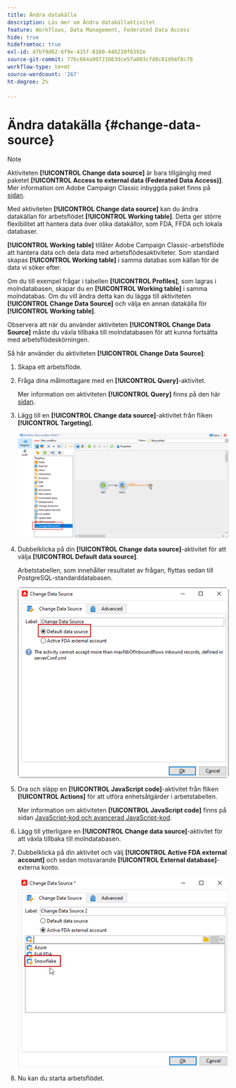 ```yaml
---
title: Ändra datakälla
description: Läs mer om Ändra datakällaktivitet
feature: Workflows, Data Management, Federated Data Access
hide: true
hidefromtoc: true
exl-id: d7bf9d62-6f9e-415f-8160-446210f6392e
source-git-commit: 776c664a99721063dce5fa003cf40c81d94f8c78
workflow-type: tm+mt
source-wordcount: '267'
ht-degree: 2%

---
```


# Ändra datakälla {#change-data-source}

>[!NOTE]
>
> Aktiviteten **[!UICONTROL Change data source]** är bara tillgänglig med paketet **[!UICONTROL Access to external data (Federated Data Access)]**. Mer information om Adobe Campaign Classic inbyggda paket finns på [sidan](../../installation/using/installing-campaign-standard-packages.md).

Med aktiviteten **[!UICONTROL Change data source]** kan du ändra datakällan för arbetsflödet **[!UICONTROL Working table]**. Detta ger större flexibilitet att hantera data över olika datakällor, som FDA, FFDA och lokala databaser.

**[!UICONTROL Working table]** tillåter Adobe Campaign Classic-arbetsflöde att hantera data och dela data med arbetsflödesaktiviteter.
Som standard skapas **[!UICONTROL Working table]** i samma databas som källan för de data vi söker efter.

Om du till exempel frågar i tabellen **[!UICONTROL Profiles]**, som lagras i molndatabasen, skapar du en **[!UICONTROL Working table]** i samma molndatabas.
Om du vill ändra detta kan du lägga till aktiviteten **[!UICONTROL Change Data Source]** och välja en annan datakälla för **[!UICONTROL Working table]**.

Observera att när du använder aktiviteten **[!UICONTROL Change Data Source]** måste du växla tillbaka till molndatabasen för att kunna fortsätta med arbetsflödeskörningen.

Så här använder du aktiviteten **[!UICONTROL Change Data Source]**:

1. Skapa ett arbetsflöde.

1. Fråga dina målmottagare med en **[!UICONTROL Query]**-aktivitet.

   Mer information om aktiviteten **[!UICONTROL Query]** finns på den här [sidan](../../workflow/using/query.md#creating-a-query).

1. Lägg till en **[!UICONTROL Change data source]**-aktivitet från fliken **[!UICONTROL Targeting]**.

   ![](assets/change-data-source.png)

1. Dubbelklicka på din **[!UICONTROL Change data source]**-aktivitet för att välja **[!UICONTROL Default data source]**.

   Arbetstabellen, som innehåller resultatet av frågan, flyttas sedan till PostgreSQL-standarddatabasen.

   ![](assets/change-data-source_2.png)

1. Dra och släpp en **[!UICONTROL JavaScript code]**-aktivitet från fliken **[!UICONTROL Actions]** för att utföra enhetsåtgärder i arbetstabellen.

   Mer information om aktiviteten **[!UICONTROL JavaScript code]** finns på sidan [JavaScript-kod och avancerad JavaScript-kod](../../workflow/using/sql-code-and-javascript-code.md#javascript-code).

1. Lägg till ytterligare en **[!UICONTROL Change data source]**-aktivitet för att växla tillbaka till molndatabasen.

1. Dubbelklicka på din aktivitet och välj **[!UICONTROL Active FDA external account]** och sedan motsvarande **[!UICONTROL External database]**-externa konto.

   ![](assets/change-data-source_3.png)

1. Nu kan du starta arbetsflödet.
